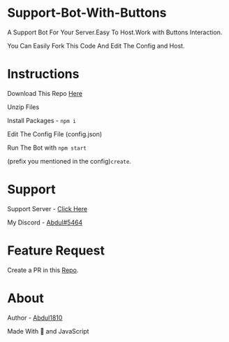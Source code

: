# Support-Bot-With-Buttons
A Support Bot For Your Server.Easy To Host.Work with Buttons Interaction.

You Can Easily Fork This Code And Edit The Config and Host.

# Instructions

Download This Repo [Here](https://github.com/Abdul1810/support-bot-with-buttons/archive/refs/heads/main.zip)

Unzip Files

Install Packages - `npm i`

Edit The Config File (config.json)

Run The Bot with `npm start`

(prefix you mentioned in the config)`create`.

# Support

Support Server - [Click Here](https://discord.gg/sAMznQK2NG)

My Discord - [Abdul#5464](https://discord.com/users/737553088218529813)

# Feature Request

Create a PR in this [Repo](https://github.com/Abdul1810/support-bot-with-buttons/pulls).

# About

Author - [Abdul1810](https://github.com/Abdul1810/)

Made With 💖 and JavaScript
